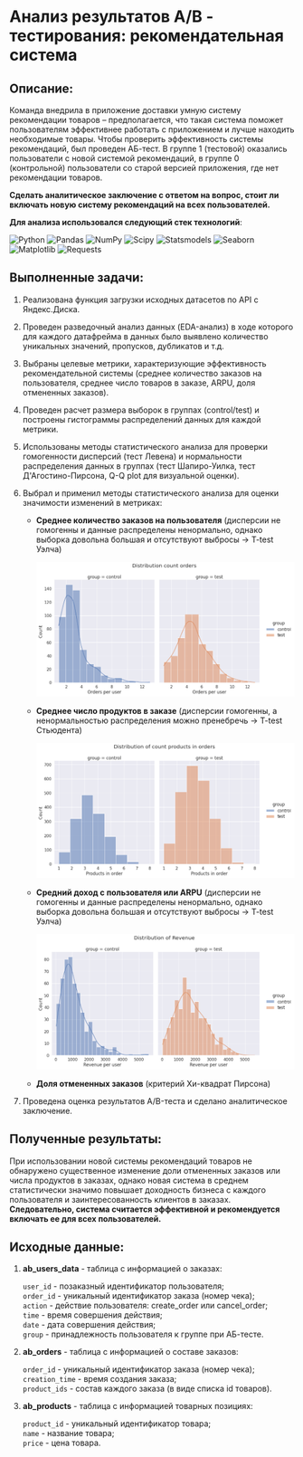 # Анализ результатов A/B - тестирования: рекомендательная система

## Описание: 
Команда внедрила в приложение доставки умную систему рекомендации товаров – предполагается, что такая система поможет пользователям эффективнее работать с приложением и лучше находить необходимые товары. Чтобы проверить эффективность системы рекомендаций, был проведен АБ-тест. В группе 1 (тестовой) оказались пользователи с новой системой рекомендаций, в группе 0 (контрольной) пользователи со старой версией приложения, где нет рекомендации товаров. <br/>


**Сделать аналитическое заключение с ответом на вопрос, стоит ли включать новую систему рекомендаций на всех пользователей.**<br/>

**Для анализа использовался следующий стек технологий**: <br/>

![Python](https://img.shields.io/badge/-Python-0b0038?style=for-the-badge&logo=python&logoColor=3c78a9)
![Pandas](https://img.shields.io/badge/pandas-0b0038?style=for-the-badge&logo=pandas&logoColor=white)
![NumPy](https://img.shields.io/badge/numpy-0b0038?style=for-the-badge&logo=numpy&logoColor=4c74cc)
![Scipy](https://img.shields.io/badge/-Scipy-0b0038?style=for-the-badge&logo=scipy&logoColor=white)
![Statsmodels](https://img.shields.io/badge/statsmodels-0b0038?style=for-the-badge&logo=statsmodel&logoColor=white)
![Seaborn](https://img.shields.io/badge/seaborn-0b0038?style=for-the-badge&logo=seaborn&logoColor=white)
![Matplotlib](https://img.shields.io/badge/matplotlib-0b0038?style=for-the-badge&logo=matplotlib&logoColor=white)
![Requests](https://img.shields.io/badge/requests-0b0038?style=for-the-badge&logo=requests&logoColor=white)

## Выполненные задачи:
  
1. Реализована функция загрузки исходных датасетов по API с Яндекс.Диска.

2. Проведен  разведочный анализ данных (EDA-анализ) в ходе которого для каждого датафрейма в данных было выявлено количество уникальных значений, пропусков, дубликатов и т.д.

3. Выбраны целевые метрики, характеризующие эффективность рекомендательной системы (среднее количество заказов на пользователя, среднее число товаров в заказе, ARPU, доля отмененных заказов).

4. Проведен расчет размера выборок в группах (control/test) и построены гистограммы распределений данных для каждой метрики.

5. Использованы методы статистического анализа для проверки гомогенности дисперсий (тест Левена) и нормальности распределения данных в группах (тест Шапиро-Уилка, тест Д'Агостино-Пирсона, Q-Q plot для визуальной оценки).

6. Выбрал и применил методы статистического анализа для оценки значимости изменений в метриках:
   - **Среднее количество заказов на пользователя** (дисперсии не гомогенны и данные распределены ненормально, однако выборка довольна большая и отсутствуют выбросы -> T-test Уэлча) 

        ![avg_orders](https://github.com/PonomarenkoDA/ABtesting-delivery-app/blob/main/avg_orders.png?raw=true)

   - **Среднее число продуктов в заказе** (дисперсии гомогенны, а ненормальностью распределения можно пренебречь ->  T-test Стьюдента)
   
        ![avg_products_in_order](https://github.com/PonomarenkoDA/ABtesting-delivery-app/blob/main/avg_products.png?raw=true)

   - **Средний доход с пользователя или ARPU** (дисперсии не гомогенны и данные распределены ненормально, однако выборка довольна большая и отсутствуют выбросы -> T-test Уэлча)

        ![avg_revenue](https://github.com/PonomarenkoDA/ABtesting-delivery-app/blob/main/avg_revenue.png?raw=true)

   - **Доля отмененных заказов** (критерий Хи-квадрат Пирсона)  


4. Проведена оценка результатов А/B-теста и сделано аналитическое заключение.

## Полученные результаты:
При использовании новой системы рекомендаций товаров не обнаружено существенное изменение доли отмененных заказов или числа продуктов в заказах, однако новая система в среднем статистически значимо повышает доходность бизнеса с каждого пользователя и заинтересованность клиентов в заказах. <br/>
**Следовательно, система считается эффективной и рекомендуется включать ее для всех пользователей.**
## Исходные данные: 

1. **ab_users_data** - таблица c информацией о заказах:

    `user_id` - позаказный идентификатор пользователя; <br/>
    `order_id` - уникальный идентификатор заказа (номер чека);<br/>
    `action` - действие пользователя: create_order или cancel_order;<br/>
    `time` - время совершения действия;<br/> 
    `date` - дата совершения действия;<br/> 
    `group` - принадлежность пользователя к группе при АБ-тесте.

2. **ab_orders** - таблица с информацией о составе заказов:

    `order_id` - уникальный идентификатор заказа (номер чека);<br/>
    `creation_time` - время создания заказа;<br/> 
    `product_ids` - состав каждого заказа (в виде списка id товаров).<br/> 

3. **ab_products** - таблица с информацией товарных позициях:

    `product_id` - уникальный идентификатор товара;<br/>
    `name` - название товара;<br/> 
    `price` - цена товара.<br/> 

<!-- 
- Информация о заказах `df_orders`
- Информация о клиентах `df_customers`
- Информация о товарах в составе заказа `df_order_items` -->
<!-- <style>
ul {
    list-style-type: none; /* Убираем маркеры у ненумерованных списков */
    padding: 0; /* Убираем отступы */
}
</style>

<ul>

<details> 
    <summary>Информация о заказах `df_orders` <u>(см. подробнее)</u></summary>
    <p>

`order_id` - уникальный идентификатор заказа (номер чека)  
`customer_id` - позаказный идентификатор пользователя  
`order_status` - статус заказа  
`order_purchase_timestamp` - время создания заказа  
`order_approved_at` - время подтверждения оплаты заказа  
`order_delivered_carrier_date` - время передачи заказа в логистическую службу  
`order_delivered_customer_date` - время доставки заказа  
`order_estimated_delivery_date` - обещанная дата доставки  
</p>
</details>
</ul>

<ul>

<details> 
    <summary>Информация о заказах `df_customers` (см. подробнее)</summary>
    <p>

`customer_id` - позаказный идентификатор пользователя  
`customer_unique_id` - уникальный идентификатор пользователя (аналог номера паспорта)  
`customer_zip_code_prefix` - почтовый индекс пользователя  
`customer_city` - город доставки пользователя  
`customer_state` - штат доставки пользователя
</p>
</details>
</ul>

<ul>

<details> 
    <summary>Информация о заказах `df_order_items` (см. подробнее)</summary>
    <p>

`order_id` - уникальный идентификатор заказа (номер чека)  
`order_item_id` - идентификатор товара внутри одного заказа  
`product_id` - ид товара (аналог штрихкода)  
`seller_id` - ид производителя товара  
`shipping_limit_date` - максимальная дата доставки продавцом для передачи заказа партнеру по логистике  
`price` - цена за единицу товара  
`freight_value` - вес товара

</p>
</details>
</ul> -->